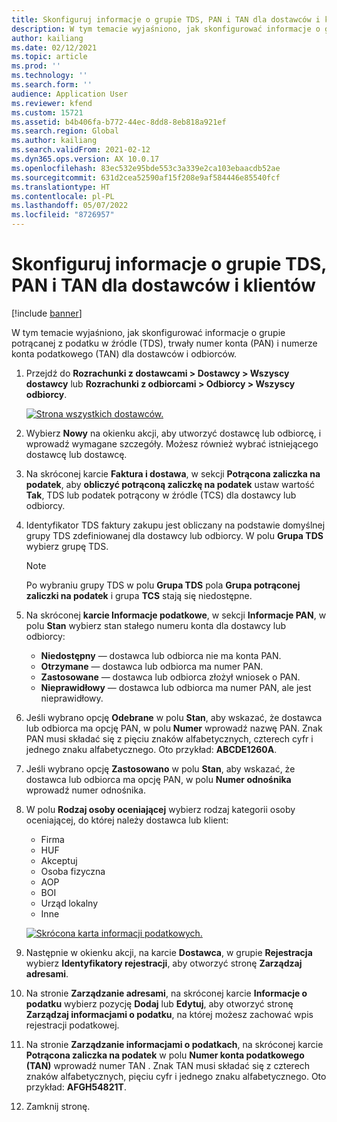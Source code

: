 ```yaml
---
title: Skonfiguruj informacje o grupie TDS, PAN i TAN dla dostawców i klientów
description: W tym temacie wyjaśniono, jak skonfigurować informacje o grupie potrącanej z podatku w źródle (TDS), trwały numer konta (PAN) i numerze konta podatkowego (TAN) dla dostawców i odbiorców.
author: kailiang
ms.date: 02/12/2021
ms.topic: article
ms.prod: ''
ms.technology: ''
ms.search.form: ''
audience: Application User
ms.reviewer: kfend
ms.custom: 15721
ms.assetid: b4b406fa-b772-44ec-8dd8-8eb818a921ef
ms.search.region: Global
ms.author: kailiang
ms.search.validFrom: 2021-02-12
ms.dyn365.ops.version: AX 10.0.17
ms.openlocfilehash: 83ec532e95bde553c3a339e2ca103ebaacdb52ae
ms.sourcegitcommit: 631d2cea52590af15f208e9af584446e85540fcf
ms.translationtype: HT
ms.contentlocale: pl-PL
ms.lasthandoff: 05/07/2022
ms.locfileid: "8726957"
---
```

# <a name="tds-group-pan-and-tan-information-setup-for-vendors-and-customers"></a>Skonfiguruj informacje o grupie TDS, PAN i TAN dla dostawców i klientów

[!include [banner](../includes/banner.md)]

W tym temacie wyjaśniono, jak skonfigurować informacje o grupie potrącanej z podatku w źródle (TDS), trwały numer konta (PAN) i numerze konta podatkowego (TAN) dla dostawców i odbiorców.

1. Przejdź do **Rozrachunki z dostawcami \> Dostawcy \> Wszyscy dostawcy** lub **Rozrachunki z odbiorcami \> Odbiorcy \> Wszyscy odbiorcy**.

    [![Strona wszystkich dostawców.](./media/apac-ind-TDS-55.png)](./media/apac-ind-TDS-55.png)

2. Wybierz **Nowy** na okienku akcji, aby utworzyć dostawcę lub odbiorcę, i wprowadź wymagane szczegóły. Możesz również wybrać istniejącego dostawcę lub dostawcę.
3. Na skróconej karcie **Faktura i dostawa**, w sekcji **Potrącona zaliczka na podatek**, aby **obliczyć potrąconą zaliczkę na podatek** ustaw wartość **Tak**, TDS lub podatek potrącony w źródle (TCS) dla dostawcy lub odbiorcy.
4. Identyfikator TDS faktury zakupu jest obliczany na podstawie domyślnej grupy TDS zdefiniowanej dla dostawcy lub odbiorcy. W polu **Grupa TDS** wybierz grupę TDS.

    > [!NOTE]
    > Po wybraniu grupy TDS w polu **Grupa TDS** pola **Grupa potrąconej zaliczki na podatek** i grupa **TCS** stają się niedostępne.

5. Na skróconej **karcie Informacje podatkowe**, w sekcji **Informacje PAN**, w polu **Stan** wybierz stan stałego numeru konta dla dostawcy lub odbiorcy:

    - **Niedostępny** — dostawca lub odbiorca nie ma konta PAN.
    - **Otrzymane** — dostawca lub odbiorca ma numer PAN.
    - **Zastosowane** — dostawca lub odbiorca złożył wniosek o PAN.
    - **Nieprawidłowy** — dostawca lub odbiorca ma numer PAN, ale jest nieprawidłowy.

6. Jeśli wybrano opcję **Odebrane** w polu **Stan**, aby wskazać, że dostawca lub odbiorca ma opcję PAN, w polu **Numer** wprowadź nazwę PAN. Znak PAN musi składać się z pięciu znaków alfabetycznych, czterech cyfr i jednego znaku alfabetycznego. Oto przykład: **ABCDE1260A**.
7. Jeśli wybrano opcję **Zastosowano** w polu **Stan**, aby wskazać, że dostawca lub odbiorca ma opcję PAN, w polu **Numer odnośnika** wprowadź numer odnośnika.
8. W polu **Rodzaj osoby oceniającej** wybierz rodzaj kategorii osoby oceniającej, do której należy dostawca lub klient:

    - Firma
    - HUF
    - Akceptuj
    - Osoba fizyczna
    - AOP
    - BOI
    - Urząd lokalny
    - Inne

    [![Skrócona karta informacji podatkowych.](./media/apac-ind-TDS-56.png)](./media/apac-ind-TDS-56.png)

9. Następnie w okienku akcji, na karcie **Dostawca**, w grupie **Rejestracja** wybierz **Identyfikatory rejestracji**, aby otworzyć stronę **Zarządzaj adresami**.
10. Na stronie **Zarządzanie adresami**, na skróconej karcie **Informacje o podatku** wybierz pozycję **Dodaj** lub **Edytuj**, aby otworzyć stronę **Zarządzaj informacjami o podatku**, na której możesz zachować wpis rejestracji podatkowej.
11. Na stronie **Zarządzanie informacjami o podatkach**, na skróconej karcie **Potrącona zaliczka na podatek** w polu **Numer konta podatkowego (TAN)** wprowadź numer TAN . Znak TAN musi składać się z czterech znaków alfabetycznych, pięciu cyfr i jednego znaku alfabetycznego. Oto przykład: **AFGH54821T**.
12. Zamknij stronę.
